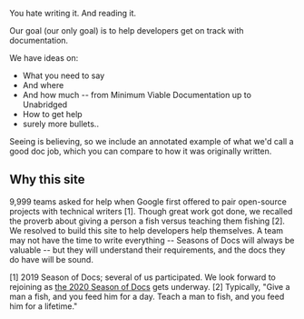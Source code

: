 You hate writing it. And reading it.

Our goal (our only goal) is to help developers get on track with
documentation.

We have ideas on:

  * What you need to say
  * And where
  * And how much -- from Minimum Viable Documentation up to Unabridged
  * How to get help
  * surely more bullets..

Seeing is believing, so we include an annotated example of what we'd call a
good doc job, which you can compare to how it was originally written.


## Why this site

9,999 teams asked for help when Google first offered to pair open-source
projects with technical writers [1]. Though great work got
done, we recalled the proverb about giving a person a fish versus teaching
them fishing [2].  We
resolved to build this site to help developers help themselves. A team may not
have the time to write everything -- Seasons of Docs will always be valuable -- but
they will understand their requirements, and the docs they do have will
be sound.

[1] 2019 Season of Docs; several of us participated. We look forward to rejoining as [the 2020 Season of Docs](https://developers.google.com/season-of-docs/) gets underway.
[2] Typically, "Give a man a fish, and you feed 
him for a day. Teach a man to fish, and you feed him for a lifetime."
